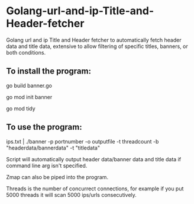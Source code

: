 # Golang-url-and-ip-Title-and-Header-fetcher
Golang url and ip Title and Header fetcher to automatically fetch header data and title data, extensive to allow filtering of specific titles, banners, or both conditions.

## To install the program:

go build banner.go

go mod init banner

go mod tidy

## To use the program:

ips.txt | ./banner -p portnumber -o outputfile -t threadcount -b "headerdata/bannerdata" -t "titledata"

Script will automatically output header data/banner data and title data if command line arg isn't specified.

Zmap can also be piped into the program.

Threads is the number of concurrect connections, for example if you put 5000 threads it will scan 5000 ips/urls consecutively.
